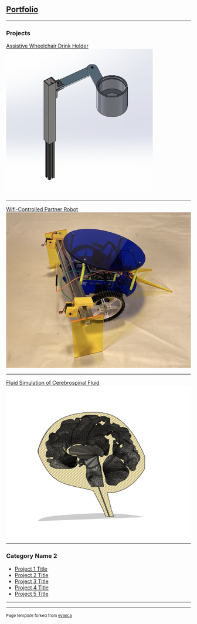 ## [Portfolio](/sample_presentation.pdf)

---

### Projects

[Assistive Wheelchair Drink Holder](/drinkHolder)
<img src="images/drinkHolder/CADAssembly.png?raw=true" width = 400 height = auto/>

---
[Wifi-Controlled Partner Robot](/pdf/sample_presentation.pdf)
<img src="images/robot/headshot.png"/>

---
[Fluid Simulation of Cerebrospinal Fluid](http://example.com/)
<img src="images/Simulations/brainSide.png"/>

---

### Category Name 2

- [Project 1 Title](http://example.com/)
- [Project 2 Title](/pdf/sample_presentation.pdf)
- [Project 3 Title](http://example.com/)
- [Project 4 Title](http://example.com/)
- [Project 5 Title](http://example.com/)

---




---
<p style="font-size:11px">Page template forked from <a href="https://github.com/evanca/quick-portfolio">evanca</a></p>
<!-- Remove above link if you don't want to attibute -->
